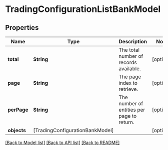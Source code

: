 # TradingConfigurationListBankModel

## Properties
Name | Type | Description | Notes
------------ | ------------- | ------------- | -------------
**total** | **String** | The total number of records available. | [optional] 
**page** | **String** | The page index to retrieve. | [optional] 
**perPage** | **String** | The number of entities per page to return. | [optional] 
**objects** | [TradingConfigurationBankModel] |  | [optional] 

[[Back to Model list]](../README.md#documentation-for-models) [[Back to API list]](../README.md#documentation-for-api-endpoints) [[Back to README]](../README.md)



